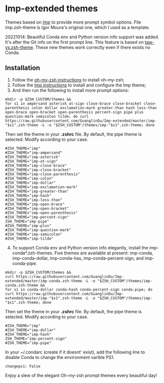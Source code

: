 #  Imp-extended themes

Themes based on [Imp](https://github.com/igormp/Imp) to provide more prompt symbol options.
File imp.zsh-theme is Igor Moura's original one, which I used as a template.

20221014: Beautiful Conda env and Python version info support was added. It's after the Git info on the first prompt line. This feature is based on [taw-ys.zsh-theme](https://github.com/lyytaw/taw-ys.zsh-theme). These new themes work correctly even if there exists no Conda.

## Installation

1. Follow the [oh-my-zsh instructions](https://github.com/robbyrussell/oh-my-zsh/wiki/Customization#overriding-and-adding-themes) to install oh-my-zsh;
2. Follow the [Imp instructions](https://github.com/igormp/Imp) to install and configure the Imp theme;
3. And then run the following to install more prompt options:
```
mkdir -p $ZSH_CUSTOM/themes &&
for s1 in ampersand asterisk at-sign close-brace close-bracket close-parenthesis colon dollar exclamation-mark greater-than hash less-than open-brace open-bracket open-parenthesis percent-sign pipe plus question-mark semicolon tilde; do curl https://raw.githubusercontent.com/GuanglinDu/Imp-extended/master/imp-"$s1".zsh-theme -L -o "$ZSH_CUSTOM"/themes/imp-"$s1".zsh-theme; done
```
Then set the theme in your **.zshrc** file. By default, the pipe theme is selected.
Modify according to your case.

```
#ZSH_THEME="imp"
#ZSH_THEME="imp-ampersand"
#ZSH_THEME="imp-asterisk"
#ZSH_THEME="imp-at-sign"
#ZSH_THEME="imp-close-brace"
#ZSH_THEME="imp-close-bracket"
#ZSH_THEME="imp-close-parenthesis"
#ZSH_THEME="imp-colon"
#ZSH_THEME="imp-dollar"
#ZSH_THEME="imp-exclamation-mark"
#ZSH_THEME="imp-greater-than"
#ZSH_THEME="imp-hash"
#ZSH_THEME="imp-less-than"
#ZSH_THEME="imp-open-brace"
#ZSH_THEME="imp-open-bracket"
#ZSH_THEME="imp-open-parenthesis"
#ZSH_THEME="imp-percent-sign"
ZSH_THEME="imp-pipe"
#ZSH_THEME="imp-plus"
#ZSH_THEME="imp-question-mark"
#ZSH_THEME="imp-semicolon"
#ZSH_THEME="imp-tilde"
```

4. To support Conda env and Python version info elegantly, install the imp-conda*.zsh-themes. Five themes are available at present: imp-conda, imp-conda-dollar, imp-conda-has, imp-conda-percent-sign, and imp-conda-pipe.
```
mkdir -p $ZSH_CUSTOM/themes &&
curl https://raw.githubusercontent.com/GuanglinDu/Imp-extended/master/imp-conda.zsh-theme -L -o "$ZSH_CUSTOM"/themes/imp-conda.zsh-theme &&
for s1 in conda-dollar conda-hash conda-percent-sign conda-pipe; do curl https://raw.githubusercontent.com/GuanglinDu/Imp-extended/master/imp-"$s1".zsh-theme -L -o "$ZSH_CUSTOM"/themes/imp-"$s1".zsh-theme; done
```
Then set the theme in your **.zshrc** file. By default, the pipe theme is selected.
Modify according to your case.

```
#ZSH_THEME="imp"
#ZSH_THEME="imp-dollar"
#ZSH_THEME="imp-hash"
ZSH_THEME="imp-percent-sign"
#ZSH_THEME="imp-pipe"
```

In your ~/.condarc (create if it doesnt' exist), add the following line to disable Conda to change the environment varible PS1.
```
changeps1: False
```

Enjoy a slew of the elegant Oh-my-zsh prompt themes every beautiful day!
